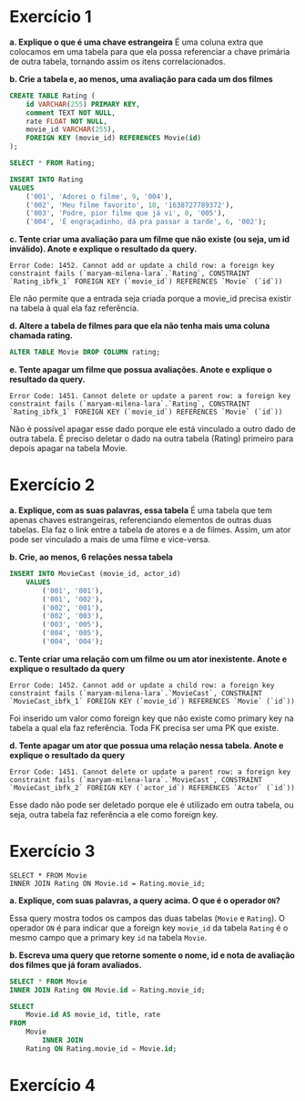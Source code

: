# Exercício 1

**a. Explique o que é uma chave estrangeira**
É uma coluna extra que colocamos em uma tabela para que ela possa referenciar a chave primária de outra tabela, tornando assim os itens correlacionados.

**b. Crie a tabela e, ao menos, uma avaliação para cada um dos filmes**

```sql
CREATE TABLE Rating (
	id VARCHAR(255) PRIMARY KEY,
    comment TEXT NOT NULL,
    rate FLOAT NOT NULL,
    movie_id VARCHAR(255),
    FOREIGN KEY (movie_id) REFERENCES Movie(id)
);

SELECT * FROM Rating;

INSERT INTO Rating
VALUES
	('001', 'Adorei o filme', 9, '004'),
    ('002', 'Meu filme favorito', 10, '1638727789372'),
	('003', 'Podre, pior filme que já vi', 0, '005'),
    ('004', 'É engraçadinho, dá pra passar a tarde', 6, '002');
```

**c. Tente criar uma avaliação para um filme que não existe (ou seja, um id inválido). Anote e explique o resultado da query.**

```
Error Code: 1452. Cannot add or update a child row: a foreign key constraint fails (`maryam-milena-lara`.`Rating`, CONSTRAINT `Rating_ibfk_1` FOREIGN KEY (`movie_id`) REFERENCES `Movie` (`id`))
```

Ele não permite que a entrada seja criada porque a movie_id precisa existir na tabela à qual ela faz referência.

**d. Altere a tabela de filmes para que ela não tenha mais uma coluna chamada rating.**

```sql
ALTER TABLE Movie DROP COLUMN rating;
```

**e. Tente apagar um filme que possua avaliações. Anote e explique o resultado da query.**


```
Error Code: 1451. Cannot delete or update a parent row: a foreign key constraint fails (`maryam-milena-lara`.`Rating`, CONSTRAINT `Rating_ibfk_1` FOREIGN KEY (`movie_id`) REFERENCES `Movie` (`id`))
```

Não é possível apagar esse dado porque ele está vinculado a outro dado de outra tabela. É preciso deletar o dado na outra tabela (Rating) primeiro para depois apagar na tabela Movie.


# Exercício 2

**a. Explique, com as suas palavras, essa tabela**
É uma tabela que tem apenas chaves estrangeiras, referenciando elementos de outras duas tabelas. Ela faz o link entre a tabela de atores e a de filmes. Assim, um ator pode ser vinculado a mais de uma filme e vice-versa.


**b. Crie, ao menos, 6 relações nessa tabela**

```sql
INSERT INTO MovieCast (movie_id, actor_id)
	VALUES
		('001', '001'), 
		('001', '002'),
		('002', '001'),
		('002', '003'),
		('003', '005'),
		('004', '005'),
		('004', '004');
```

**c. Tente criar uma relação com um filme ou um ator inexistente. Anote e explique o resultado da query**

```
Error Code: 1452. Cannot add or update a child row: a foreign key constraint fails (`maryam-milena-lara`.`MovieCast`, CONSTRAINT `MovieCast_ibfk_1` FOREIGN KEY (`movie_id`) REFERENCES `Movie` (`id`))
```

Foi inserido um valor como foreign key que não existe como primary key na tabela a qual ela faz referência. Toda FK precisa ser uma PK que existe.


**d. Tente apagar um ator que possua uma relação nessa tabela. Anote e explique o resultado da query**

```
Error Code: 1451. Cannot delete or update a parent row: a foreign key constraint fails (`maryam-milena-lara`.`MovieCast`, CONSTRAINT `MovieCast_ibfk_2` FOREIGN KEY (`actor_id`) REFERENCES `Actor` (`id`))
```
Esse dado não pode ser deletado porque ele é utilizado em outra tabela, ou seja, outra tabela faz referência a ele como foreign key.

# Exercício 3

```
SELECT * FROM Movie 
INNER JOIN Rating ON Movie.id = Rating.movie_id;
```

**a. Explique, com suas palavras, a query acima. O que é o operador `ON`?**

Essa query mostra  todos os campos das duas tabelas (`Movie` e `Rating`).
O operador `ON` é para indicar que a foreign key `movie_id` da tabela `Rating` é o mesmo campo que a primary key `id` na tabela `Movie`.

**b. Escreva uma query que retorne somente o nome, id e nota de avaliação dos filmes que já foram avaliados.**

```sql
SELECT * FROM Movie 
INNER JOIN Rating ON Movie.id = Rating.movie_id;

SELECT 
    Movie.id AS movie_id, title, rate
FROM
    Movie
        INNER JOIN
    Rating ON Rating.movie_id = Movie.id;
```


# Exercício 4